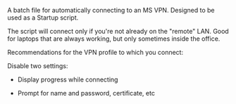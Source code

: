 A batch file for automatically connecting to an MS VPN. Designed to be used as a Startup script.

The script will connect only if you're not already on the "remote" LAN. Good for laptops that are always working, but only sometimes inside the office.

Recommendations for the VPN profile to which you connect:

Disable two settings:

- Display progress while connecting

- Prompt for name and password, certificate, etc
